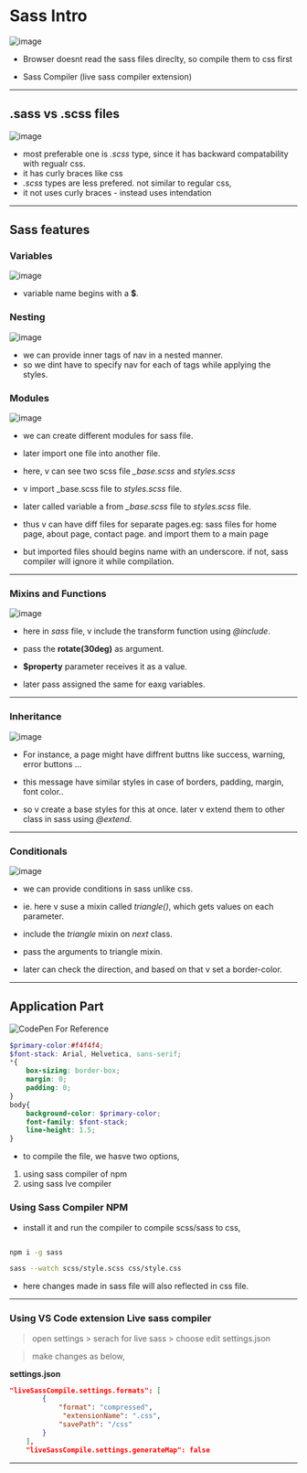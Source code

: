 # Sass Intro

![image](./screenshots/screen1.png 'image')

- Browser doesnt read the sass files direclty, so compile them to css first

- Sass Compiler (live sass compiler extension)

---

## .sass vs .scss files

![image](./screenshots/screen2.png 'image')

- most preferable one is *.scss* type, since it has backward compatability with regualr css.
- it has curly braces like css
- *.scss* types are less prefered. not similar to regular css, 
- it not uses curly braces - instead uses intendation

---

## Sass features

### Variables

![image](./screenshots/screen3.png 'image')

- variable name begins with a **$**.

### Nesting

![image](./screenshots/screen4.png 'image')

- we can provide inner tags of nav in a nested manner.
- so we dint have to specify nav for each of tags while applying the styles.

### Modules

![image](./screenshots/screen5.png 'image')

- we can create different modules for sass file.

- later import one file into another file.

- here, v can see two scss file *_base.scss*
and *styles.scss*

- v import _base.scss file to *styles.scss* file.

- later called variable a from *_base.scss* file to *styles.scss* file. 

- thus v can have diff files for separate pages.eg: sass files for home page, about page, contact page. and import them to a main page

- but imported files should begins name with an underscore. if not, sass compiler will ignore it while compilation.

---

### Mixins and Functions

![image](./screenshots/screen6.png 'image')

- here in *sass* file, v include the transform function using *@include*.

- pass the **rotate(30deg)** as argument.

- **$property** parameter receives it as a value.

- later pass assigned the same for eaxg variables.

---

### Inheritance

![image](./screenshots/screen7.png 'image')

- For instance, a page might have diffrent buttns like success, warning, error buttons ...

- this message have similar styles in case of borders, padding, margin, font color..

- so v create a base styles for this at once. later v extend them to other class in sass using *@extend*.

---

### Conditionals

![image](./screenshots/screen8.png 'image') 

- we can provide conditions in sass unlike css.

- ie. here v suse a mixin called *triangle()*, which gets values on each parameter.

- include the *triangle* mixin on *next* class.

- pass the arguments to triangle mixin.

- later can check the direction, and based on that v set a border-color.

---

## Application Part

![CodePen For Reference](https://codepen.io/bradtraversy/pen/ExjmGdY?editors=1100)

```scss
$primary-color:#f4f4f4;
$font-stack: Arial, Helvetica, sans-serif;
*{
    box-sizing: border-box;
    margin: 0;
    padding: 0;
}
body{
    background-color: $primary-color;
    font-family: $font-stack;
    line-height: 1.5;
}

```

- to compile the file, we hasve two options,

1. using sass compiler of npm
2. using sass lve compiler

### Using Sass Compiler NPM

- install it and run the compiler to compile scss/sass to css,

```bash

npm i -g sass

sass --watch scss/style.scss css/style.css

```

- here changes made in sass file will also reflected in css file.

---

### Using VS Code extension Live sass compiler

> open settings > serach for live sass > choose edit settings.json

> make changes as below,

**settings.json**

```json
"liveSassCompile.settings.formats": [
        {
            "format": "compressed",
             "extensionName": ".css",
            "savePath": "/css"
        }
    ],
    "liveSassCompile.settings.generateMap": false
```
---